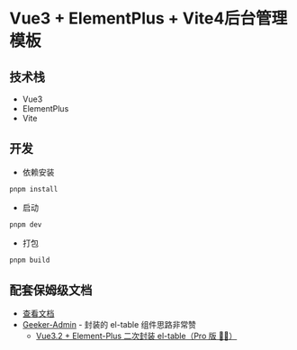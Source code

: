 <h1>Vue3 + ElementPlus + Vite4后台管理模板</h1>

## 技术栈

- Vue3
- ElementPlus
- Vite

## 开发

- 依赖安装

```bash
pnpm install
```

- 启动

```bash
pnpm dev
```

- 打包

```bash
pnpm build
```

## 配套保姆级文档

- [查看文档](https://yiming_chang.gitee.io/pure-admin-doc)
- [Geeker-Admin](https://github.com/HalseySpicy/Geeker-Admin/) - 封装的 el-table 组件思路非常赞
  - [Vue3.2 + Element-Plus 二次封装 el-table（Pro 版 🚀🚀）](https://juejin.cn/post/7166068828202336263)
